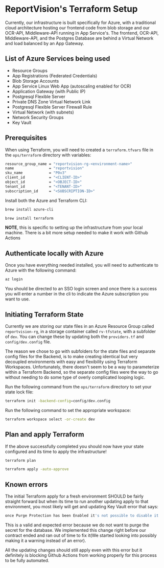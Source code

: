 # ReportVision's Terraform Setup

Currently, our infrastructure is built specifically for Azure, with a traditional cloud architecture hosting our frontend code from blob storage and our OCR-API, Middleware-API running in App Service's. The frontend, OCR-API, Middleware-API, and the Postgres Database are behind a Virtual Network and load balanced by an App Gateway.

## List of Azure Services being used

- Resource Groups
- App Registrations (Federated Credentials)
- Blob Storage Accounts
- App Service Linux Web App (autoscaling enabled for OCR)
- Application Gateway (with Public IP)
- Postgresql Flexible Server
- Private DNS Zone Virtual Network Link
- Postgresql Flexible Server Firewall Rule
- Virtual Network (with subnets)
- Network Security Groups
- Key Vault

## Prerequisites

When using Terraform, you will need to created a `terraform.tfvars` file in the `ops/terraform` directory with variables:

``` bash
resource_group_name = "reportvision-rg-<environment-name>"
name                = "reportvision"
sku_name            = "P0v3"
client_id           = "<CLIENT-ID>"
object_id           = "<OBJECT-ID>"
tenant_id           = "<TENANT-ID>"
subscription_id     = "<SUBSCRIPTION-ID>"
```

Install both the Azure and Terraform CLI:

``` bash
brew install azure-cli
```

``` bash
brew install terraform
```

**NOTE**, this is specific to setting up the infrastructure from your local machine. There is a bit more setup needed to make it work with Github Actions

## Authenticate locally with Azure

Once you have everything needed installed, you will need to authenticate to Azure with the following command:

``` bash
az login
```
You should be directed to an SSO login screen and once there is a success you will enter a number in the cli to indicate the Azure subscription you want to use.

## Initiating Terraform State

Currently we are storing our state files in an Azure Resource Group called `reportvision-rg`, in a storage container called `rv-tfstate`, with a subfolder of `dev`. You can change these by updating both the `providers.tf` and `config/dev.config` file.

The reason we chose to go with subfolders for the state files and separate config files for the Backend, is to make creating identical but very decoupled environments with easy and flexibility using Terraform Workspaces. Unfortunately, there doesn't seem to be a way to parameterize within a Terraform Backend, so the separate config files were the way to go without needing to do some type of overly complicated looping logic.

Run the following command from the `ops/terraform` directory to set your state lock file:

``` bash
terraform init -backend-config=config/dev.config
```

Run the following command to set the appropriate workspace:

``` bash
terraform workspace select -or-create dev
```

## Plan and apply Terraform

If the above successfully completed you should now have your state configured and its time to apply the infrastructure!

``` bash
terraform plan
```

``` bash
terraform apply -auto-approve
```

## Known errors

The initial Terraform apply for a fresh environment SHOULD be fairly straight forward but when its time to run another updating apply to that environment, you most likely will get and updating Key Vault error that says:

``` bash
once Purge Protection has been Enabled it's not possible to disable it
```
This is a valid and expected error because we do not want to purge the secret for the database. We implemented this change right before our contract ended and ran out of time to fix it(We started looking into possibly making it a warning instead of an error).

All the updating changes should still apply even with this error but it definitely is blocking Github Actions from working properly for this process to be fully automated.